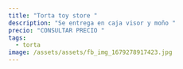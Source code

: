 ```yaml
---
title: "Torta toy store "
description: "Se entrega en caja visor y moño "
precio: "CONSULTAR PRECIO "
tags:
  - torta
image: /assets/assets/fb_img_1679278917423.jpg
---
```

